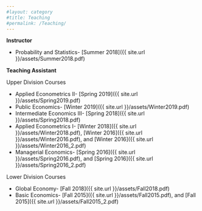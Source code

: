 ```yaml
---
#layout: category
#title: Teaching
#permalink: /Teaching/
---
```


**Instructor**
- Probability and Statistics- [Summer 2018]({{ site.url }}/assets/Summer2018.pdf)

**Teaching Assistant**

Upper Division Courses
- Applied Econometrics II- [Spring 2019]({{ site.url }}/assets/Spring2019.pdf)
- Public Economics- [Winter 2019]({{ site.url }}/assets/Winter2019.pdf)
- Intermediate Economics III- [Spring 2018]({{ site.url }}/assets/Spring2018.pdf)
- Applied Econometrics I- [Winter 2018]({{ site.url }}/assets/Winter2018.pdf), [Winter 2016]({{ site.url }}/assets/Winter2016.pdf), and [Winter 2016]({{ site.url }}/assets/Winter2016_2.pdf)
- Managerial Economics- [Spring 2016]({{ site.url }}/assets/Spring2016.pdf), and [Spring 2016]({{ site.url }}/assets/Spring2016_2.pdf)

Lower Division Courses
- Global Economy- [Fall 2018]({{ site.url }}/assets/Fall2018.pdf)
- Basic Economics- [Fall 2015]({{ site.url }}/assets/Fall2015.pdf), and [Fall 2015]({{ site.url }}/assets/Fall2015_2.pdf)
